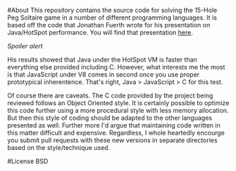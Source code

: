 #About
This repository contains the source code for solving the 15-Hole Peg Soltaire game in a number of different programming languages. It is based off the code that Jonathan Fuerth wrote for his presentation on Java/HotSpot performance. You will find that presentation [here](https://sites.google.com/site/torontojava/2010-slides-and-notes-1/2010-02-21slides-javaperformance.pdf).

*Spoiler alert*

His results showed that Java under the HotSpot VM is faster than everything else provided including C. However, what interests me the most is that JavaScript under V8 comes in second once you use proper prototypical inherentence. That's right, Java > JavaScript > C for this test. 

Of course there are caveats. The C code provided by the project being reviewed follows an Object Oriented style. It is certainly possible to optimize this code further using a more procedural style with less memory allocation. But then this style of coding should be adapted to the other languages presented as well. Further more I'd argue that maintaining code written in this matter difficult and expensive. Regardless, I whole heartedly encourge you submit pull requests with these new versions in separate directories based on the style/technique used.


#License
BSD



